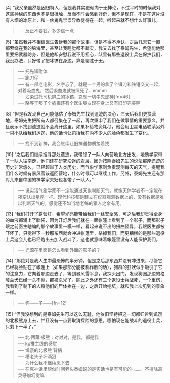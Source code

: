 
[4] “我父亲虽然是因纽特人，但是我其实更倾向于无神论，不过平时的时候我对这些神秘的东西也不是很抵触，反而不时会感到好奇，但不是现在，不是在这片没有人烟的冰原上，和一伙鬼鬼祟祟异教徒待在一起，听起来就不想什么好事儿。
>--- 反正不要钱，多少信一点<br>

[5] “虽然我并不相信医生告诉我的那个故事，但是不得不承认，之后几天它一直都萦绕在我的脑海里，甚至让我睡觉都不踏实，我又去找了泰姆先生，希望能他那里要把武器防身，但是他却安慰我说不用担心，队里有那些退役士兵在保护我们，我没办法，只好带了把冰镐在身边，算是聊胜于无。
>--- 托先知附体<br>
>--- 跑刀仔<br>
>--- 有一部老电影，名字忘了，就是一个男的拿了个镰刀和铁锤交叉一起，对着吸血鬼，然后吸血鬼就被照死了…emmm<br>
>--- 沾染过托司机鲜血的冰镐，克制一切牛鬼蛇神[fn=46]<br>
>--- 略等于那了个撬棍还有个医生朋友现在身上又有旧印完美啊<br>

[8] “但是我发现自己可能低估了泰姆先生找到遗迹的决心，三天后我们更换营地，泰姆先生把所有人都召集在了一起，再次重申了我们在做事情的重要意义，并且表示不找到遗迹就不会离开这里，如果补给物资耗尽，他会用卫星电话联系另外一只小队给我们运送，他的话也让包括我在内不少人的脸色都发生了变化。
>--- 找不到新神，我会继续让旧神送物质接着找<br>

[10] “之后我们继续搜寻那处遗迹，我带领了一队人向营地北方出发，地质学家带了一队人往南走，他们还在研究沿途的岩层，因为按照泰姆先生的说法那座遗迹的历史非常悠久，已经超越了人类历史，而气象学家则负责观测每天的天气，提醒我们什么时候有暴风雪该返回营地，什么时候可以继续工作，另外，泰姆先生还有那对儿来自中国的神学家夫妇也各带了一队人。”
>--- 说实话气象学家不一定能通过天象判断天气，就像天体学者不一定能在夜空认出星座一样。现代科技都是建立在仪器观测数据上的，没有数据是难以判断天气的。感觉还不如当地老练的猎人之余有用。<br>

[13] “我们打开了露营灯，希望光亮能带给我们一丝安全感，可之后我却觉得全身的血液都涌上了脑袋，因为开灯后我们就在一面帐篷上看到了一个影子，而那影子跟之前医生瞎编的那个故事里一模一样，看起来说不出的扭曲怪异，我跟医生都被吓坏了，只觉得下一秒那东西就会冲进帐篷里，杀掉我们，而更糟糕的是那些退役士兵这会儿也已经跑出去加入战斗了，这也就意味着帐篷里没有人能保护我们。
>--- 光源在里面是怎么看到外面的影子的？<br>

[14] “那绝对是我人生中最恐怖的半分钟，但是之后那东西并没有冲进来，尽管它已经将脸贴在了帐篷上（如果那部分能被称作脸的话），狗群的狂吠似乎吸引了它的注意力，它向着那边走去了，等到暴风雪平息，我探头出门，发现狗圈那边的格陵兰犬已经一头不剩，都被杀光了，除此之外还有三个退役士兵战死，一个重伤，我看到了剩下的人将他们的尸体抬在一边，之后开始挖坑，就和我上次见到的景象一样。
>--- 狗——子——[fn=12]<br>

[15] “但我没想到的是泰姆先生可以这么无耻，他依旧坚持把这一切都归咎到饥饿的北极熊身上去，并且没有一点要取消探险的意思，哪怕现在能战斗的退役士兵，只剩下一半了。”
>--- 北·团藏·极熊：对对对，是我，都是我<br>
>--- kp推主线的感觉<br>
>--- 饥饿的北极熊 背锅<br>
>--- 糟老头子坏滴狠<br>
>--- 为什么我不继续忍下去<br>
>--- 在克神话里貌似时间老头泰姆说的是实话也是有可能的。。。。。不排除高灵感加幻觉嘛<br>
